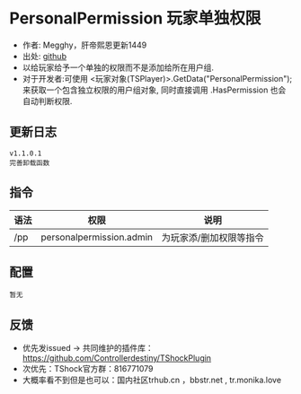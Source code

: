 # PersonalPermission 玩家单独权限

- 作者: Megghy，肝帝熙恩更新1449
- 出处: [github](https://github.com/Megghy/PersonalPermission)
- 以给玩家给予一个单独的权限而不是添加给所在用户组.​
- 对于开发者:可使用 <玩家对象(TSPlayer)>.GetData<Group>("PersonalPermission"); 来获取一个包含独立权限的用户组对象, 同时直接调用 .HasPermission 也会自动判断权限.


## 更新日志

```
v1.1.0.1
完善卸载函数
```

## 指令

| 语法           |        权限         |   说明   |
| -------------- | :-----------------: | :------: |
| /pp |  personalpermission.admin  | 为玩家添/删加权限等指令|

## 配置

```
暂无
```
## 反馈
- 优先发issued -> 共同维护的插件库：https://github.com/Controllerdestiny/TShockPlugin
- 次优先：TShock官方群：816771079
- 大概率看不到但是也可以：国内社区trhub.cn ，bbstr.net , tr.monika.love